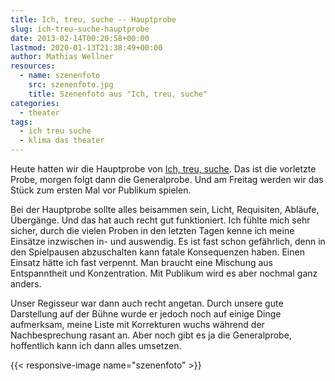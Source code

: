 ```yaml
---
title: Ich, treu, suche -- Hauptprobe
slug: ich-treu-suche-hauptprobe
date: 2013-02-14T00:20:58+00:00
lastmod: 2020-01-13T21:38:49+00:00
author: Mathias Wellner
resources:
  - name: szenenfoto
    src: szenenfoto.jpg
    title: Szenenfoto aus "Ich, treu, suche"
categories:
  - theater
tags:
  - ich treu suche
  - klima das theater
---
```

Heute hatten wir die Hauptprobe von [Ich, treu, suche](http://www.klima-das-theater.ch/). Das ist die vorletzte Probe, morgen folgt dann die Generalprobe. Und am Freitag werden wir das Stück zum ersten Mal vor Publikum spielen. 
<!--more-->

Bei der Hauptprobe sollte alles beisammen sein, Licht, Requisiten, Abläufe, Übergänge. Und das hat auch recht gut funktioniert. Ich fühlte mich sehr sicher, durch die vielen Proben in den letzten Tagen kenne ich meine Einsätze inzwischen in- und auswendig. Es ist fast schon gefährlich, denn in den Spielpausen abzuschalten kann fatale Konsequenzen haben. Einen Einsatz hätte ich fast verpennt. Man braucht eine Mischung aus Entspanntheit und Konzentration. Mit Publikum wird es aber nochmal ganz anders. 

Unser Regisseur war dann auch recht angetan. Durch unsere gute Darstellung auf der Bühne wurde er jedoch noch auf einige Dinge aufmerksam, meine Liste mit Korrekturen wuchs während der Nachbesprechung rasant an. Aber noch gibt es ja die Generalprobe, hoffentlich kann ich dann alles umsetzen.

{{< responsive-image name="szenenfoto" >}}